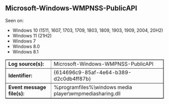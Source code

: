 ## Microsoft-Windows-WMPNSS-PublicAPI

Seen on:
* Windows 10 (1511, 1607, 1703, 1709, 1803, 1809, 1903, 1909, 2004, 20H2)
* Windows 11 (21H2)
* Windows 7
* Windows 8.0
* Windows 8.1

<table border="1" class="docutils">
  <tbody>
    <tr>
      <td><b>Log source(s):</b></td>
      <td>Microsoft-Windows-WMPNSS-PublicAPI</td>
    </tr>
    <tr>
      <td><b>Identifier:</b></td>
      <td>{614696c9-85af-4e64-b389-d2c0db4ff87b}</td>
    </tr>
    <tr>
      <td><b>Event message file(s):</b></td>
      <td>%programfiles%\windows media player\wmpmediasharing.dll</td>
    </tr>
  </tbody>
</table>

&nbsp;

